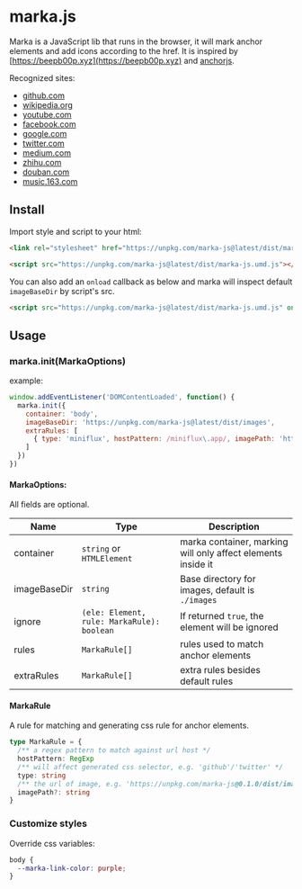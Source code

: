 # marka.js

Marka is a JavaScript lib that runs in the browser, it will mark anchor elements and add icons according to the href. It is inspired by [https://beepb00p.xyz](https://beepb00p.xyz) and [anchorjs](https://github.com/bryanbraun/anchorjs).

Recognized sites:

- [github.com](https://github.com/)
- [wikipedia.org](https://en.wikipedia.org/)
- [youtube.com](https://youtube.com/)
- [facebook.com](https://facebook.com/)
- [google.com](https://google.com/)
- [twitter.com](https://twitter.com/)
- [medium.com](https://medium.com/)
- [zhihu.com](https://zhihu.com/)
- [douban.com](https://douban.com/)
- [music.163.com](https://music.163.com/)

## Install

Import style and script to your html:

```html
<link rel="stylesheet" href="https://unpkg.com/marka-js@latest/dist/marka.css" />

<script src="https://unpkg.com/marka-js@latest/dist/marka-js.umd.js"></script>
```

You can also add an `onload` callback as below and marka will inspect default `imageBaseDir` by script's src.

```html
<script src="https://unpkg.com/marka-js@latest/dist/marka-js.umd.js" onload="marka.onScriptLoaded(this)"></script>
```

## Usage

### marka.init(MarkaOptions)

example:

```js
window.addEventListener('DOMContentLoaded', function() {
  marka.init({
    container: 'body',
    imageBaseDir: 'https://unpkg.com/marka-js@latest/dist/images',
    extraRules: [
      { type: 'miniflux', hostPattern: /miniflux\.app/, imagePath: 'https://raw.githubusercontent.com/miniflux/logo/master/icon.svg' },
    ]
  })
})
```

#### MarkaOptions:

All fields are optional.

| Name      | Type   | Description                                                              |
|-----------|--------|----------------------------------------------------------------------------|
| container | `string` or `HTMLElement` | marka container, marking will only affect elements inside it |
| imageBaseDir | `string` | Base directory for images, default is `./images` |
| ignore | `(ele: Element, rule: MarkaRule): boolean` | If returned `true`, the element will be ignored |
| rules | `MarkaRule[]` | rules used to match anchor elements |
| extraRules | `MarkaRule[]` | extra rules besides default rules |

#### MarkaRule

A rule for matching and generating css rule for anchor elements.

```ts
type MarkaRule = {
  /** a regex pattern to match against url host */
  hostPattern: RegExp
  /** will affect generated css selector, e.g. 'github'/'twitter' */
  type: string
  /** the url of image, e.g. 'https://unpkg.com/marka-js@0.1.0/dist/images/github.svg' */
  imagePath?: string
}
```

### Customize styles

Override css variables:

```css
body {
  --marka-link-color: purple;
}
```
